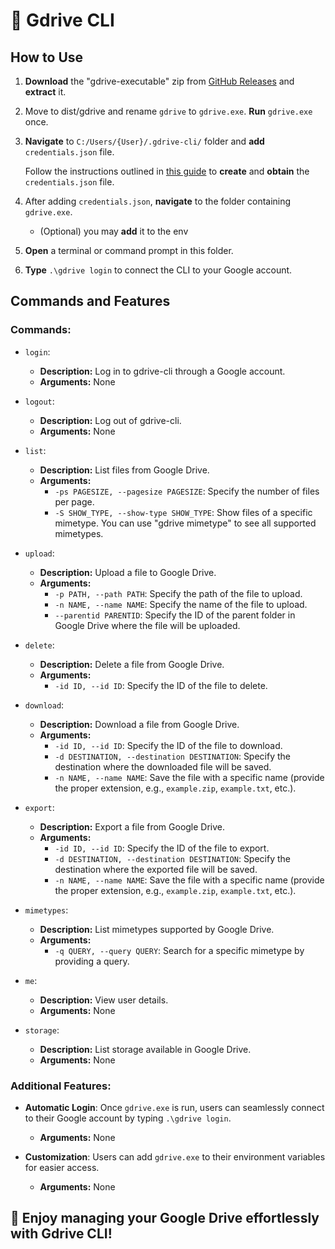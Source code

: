 # 🚀 Gdrive CLI

## How to Use

1. **Download** the "gdrive-executable" zip from [GitHub Releases](https://github.com/rishabh-j-23/gdrive-cli/releases) and **extract** it.

2. Move to dist/gdrive and rename `gdrive` to `gdrive.exe`. **Run** `gdrive.exe` once.

3. **Navigate** to `C:/Users/{User}/.gdrive-cli/` folder and **add** `credentials.json` file.
   
   Follow the instructions outlined in [this guide](https://github.com/glotlabs/gdrive/blob/main/docs/create_google_api_credentials.md) to **create** and **obtain** the `credentials.json` file.

4. After adding `credentials.json`, **navigate** to the folder containing `gdrive.exe`.
   
   - (Optional) you may **add** it to the env

5. **Open** a terminal or command prompt in this folder.

6. **Type** `.\gdrive login` to connect the CLI to your Google account.

## Commands and Features

### Commands:

- `login`:  
  - **Description:** Log in to gdrive-cli through a Google account.
  - **Arguments:** None
  
- `logout`:  
  - **Description:** Log out of gdrive-cli.
  - **Arguments:** None

- `list`:  
  - **Description:** List files from Google Drive.
  - **Arguments:**
    - `-ps PAGESIZE, --pagesize PAGESIZE`: Specify the number of files per page.
    - `-S SHOW_TYPE, --show-type SHOW_TYPE`: Show files of a specific mimetype. You can use "gdrive mimetype" to see all supported mimetypes.

- `upload`:  
  - **Description:** Upload a file to Google Drive.
  - **Arguments:**
    - `-p PATH, --path PATH`: Specify the path of the file to upload.
    - `-n NAME, --name NAME`: Specify the name of the file to upload.
    - `--parentid PARENTID`: Specify the ID of the parent folder in Google Drive where the file will be uploaded.

- `delete`:  
  - **Description:** Delete a file from Google Drive.
  - **Arguments:**
    - `-id ID, --id ID`: Specify the ID of the file to delete.

- `download`:  
  - **Description:** Download a file from Google Drive.
  - **Arguments:**
    - `-id ID, --id ID`: Specify the ID of the file to download.
    - `-d DESTINATION, --destination DESTINATION`: Specify the destination where the downloaded file will be saved.
    - `-n NAME, --name NAME`: Save the file with a specific name (provide the proper extension, e.g., `example.zip`, `example.txt`, etc.).

- `export`:  
  - **Description:** Export a file from Google Drive.
  - **Arguments:**
    - `-id ID, --id ID`: Specify the ID of the file to export.
    - `-d DESTINATION, --destination DESTINATION`: Specify the destination where the exported file will be saved.
    - `-n NAME, --name NAME`: Save the file with a specific name (provide the proper extension, e.g., `example.zip`, `example.txt`, etc.).

- `mimetypes`:  
  - **Description:** List mimetypes supported by Google Drive.
  - **Arguments:**
    - `-q QUERY, --query QUERY`: Search for a specific mimetype by providing a query.

- `me`:  
  - **Description:** View user details.
  - **Arguments:** None

- `storage`:  
  - **Description:** List storage available in Google Drive.
  - **Arguments:** None

### Additional Features:

- **Automatic Login**: Once `gdrive.exe` is run, users can seamlessly connect to their Google account by typing `.\gdrive login`.
  - **Arguments:** None

- **Customization**: Users can add `gdrive.exe` to their environment variables for easier access.
  - **Arguments:** None

## 🌟 Enjoy managing your Google Drive effortlessly with Gdrive CLI!

